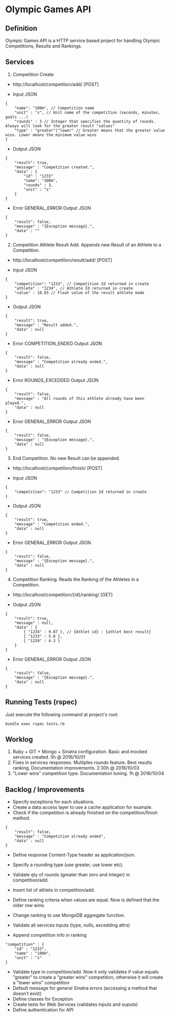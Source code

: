 # Olympic Games API

## Definition 

Olympic Games API is a HTTP service based project for handling Olympic Competitions, Results and Rankings.


## Services

1. Competition Create

* http://localhost/competition/add/ [POST]

* Input JSON
```
{
	"name": "100m", // Competition name
	"unit" : "s", // Unit name of the competition (seconds, minutes, goals ...)
	"rounds" : 3 // Integer that specifies the quantity of rounds. Always will look for the greater result "values"
	"type" : "greater"|"lower" // Greater means that the greater value wins. Lower means the minimum value wins
}
```

* Output JSON

```
{
	"result": true,
	"message" : "Competition created.",
	"data" : {
		"id" : "1233"
		"name": "100m",
		"rounds" : 3,
		"unit" : "s"
	}
}
```

* Error GENERAL_ERROR Output JSON

```
{
	"result": false,
	"message" : "{Exception message}.",
	"data" : ""
}
```



2. Competition Athlete Result Add. Appends new Result of an Athlete to a Competition.

* http://localhost/competition/result/add/ [POST]

* Input JSON

```
{
	"competition": "1233", // Competition Id returned in create
	"athlete" : "1234", // Athlete Id returned in create
	"value" : 10.03 // Float value of the result athlete made
}
```

* Output JSON

```
{
	"result": true,
	"message" : "Result added.",
	"data" : null
}
```

* Error COMPETITION_ENDED Output JSON

```
{
	"result": false,
	"message" : "Competition already ended.",
	"data" : null
}
```

* Error ROUNDS_EXCEDDED Output JSON

```
{
	"result": false,
	"message" : "All rounds of this athlete already have been played.",
	"data" : null
}
```

* Error GENERAL_ERROR Output JSON

```
{
	"result": false,
	"message" : "{Exception message}.",
	"data" : null
}
```



3. End Competition. No new Result can be appended. 

* http://localhost/competition/finish/ [POST]

* Input JSON

```
{
	"competition": "1233" // Competition Id returned in create
}
```

* Output JSON

```
{
	"result": true,
	"message" : "Competition ended.",
	"data" : null
}
```

* Error GENERAL_ERROR Output JSON

```
{
	"result": false,
	"message" : "{Exception message}.",
	"data" : null
}
```



4. Competition Ranking. Reads the Ranking of the Athletes in a Competition.

* http://localhost/competition/{id}/ranking/ [GET]

* Output JSON

```
{
	"result": true,
	"message" : null,
	"data" : {
		{ "1234" : 9.87 }, // {Athlet id} : {athlet best result}
		{ "1233" : 5.8 },
		{ "1239" : 4.3 }
	}
}
```

* Error GENERAL_ERROR Output JSON

```
{
	"result": false,
	"message" : "{Exception message}.",
	"data" : null
}
```


## Running Tests (rspec)

Just execute the following command at project's root:

```
bundle exec rspec tests.rb
```


## Worklog

1. Ruby + GIT + Mongo + Sinatra configuration. Basic and mocked services created. 5h @ 2016/10/01
2. Fixes in services responses. Multiples rounds feature. Best results ranking. Documentation improvements. 2:30h @ 2016/10/03
3. "Lower wins" competition type. Documentation tuning. 1h @ 2016/10/04



## Backlog / Improvements

- Specify exceptions for each situations.
- Create a data access layer to use a cache application for example.
- Check if the competition is already finished on the competition/finish method.
```
{
	"result": false,
	"message" : "Competition already ended",
	"data" : null
}
```

- Define response Content-Type header as application/json.
- Specify a rounding type (use greater, use lower etc).
- Validate qty of rounds (greater than zero and integer) in competition/add.

- Insert list of athlets in competition/add.
- Define ranking criteria when values are equal. Now is defined that the older row wins.
- Change ranking to use MongoDB aggregate function.
- Validate all services inputs (type, nulls, excedding attrs)
- Append competition info in ranking 
```
"competition" : {
	"id" : "1233",
	"name" : "100m",
	"unit" : "s"
}
```
- Validate type in competition/add. Now it only validates if value equals "greater" to create a "greater wins" competition, otherwise it will create a "lower wins" competition
- Default message for general Sinatra errors (accessing a method that doesn't exist) 
- Define classes for Exception
- Create tests for Web Services (validates inputs and ouputs)
- Define authentication for API
